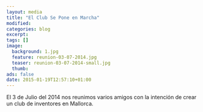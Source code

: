 ```yaml
---
layout: media
title: "El Club Se Pone en Marcha"
modified:
categories: blog
excerpt:
tags: []
image:
  background: 1.jpg
  feature: reunion-03-07-2014.jpg
  teaser: reunion-03-07-2014-small.jpg
  thumb:
ads: false
date: 2015-01-19T12:57:10+01:00
---
```


El 3 de Julio del 2014 nos reunimos varios amigos con la intención de crear un club de inventores en Mallorca.